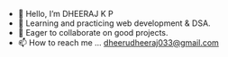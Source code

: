 - 👋 Hello, I’m DHEERAJ K P
- 👀 Learning and practicing web development & DSA.
- 💞️ Eager to collaborate on good projects. 
- 📫 How to reach me ... dheerudheeraj033@gmail.com

<!---
DHEERAJ-152K/DHEERAJ-152K is a ✨ special ✨ repository because its `README.md` (this file) appears on your GitHub profile.
You can click the Preview link to take a look at your changes.
--->
